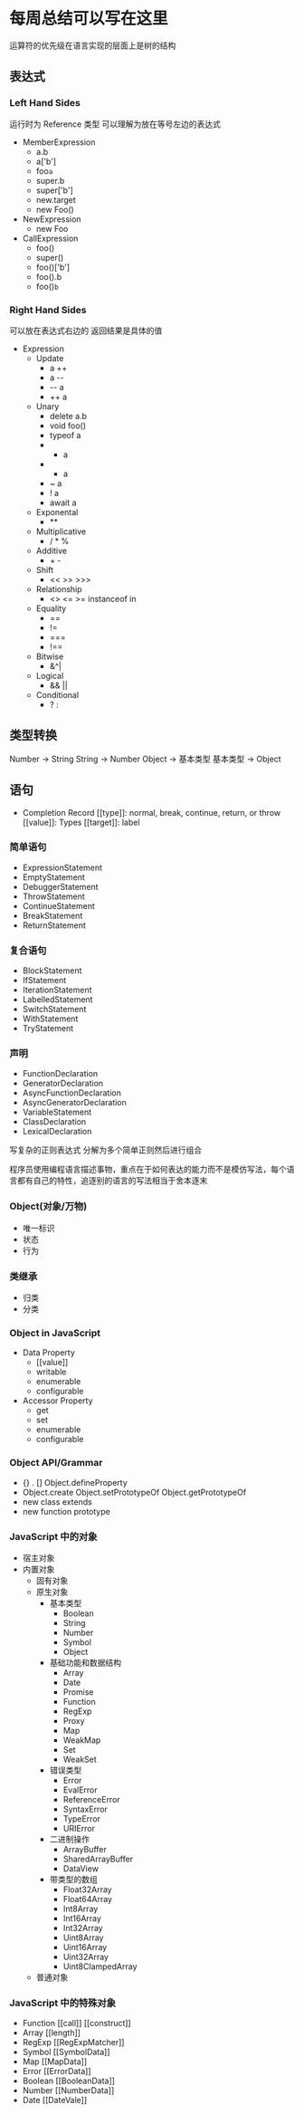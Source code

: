 # 每周总结可以写在这里

运算符的优先级在语言实现的层面上是树的结构

## 表达式

### Left Hand Sides

运行时为 Reference 类型
可以理解为放在等号左边的表达式

- MemberExpression
  - a.b
  - a['b']
  - foo`a`
  - super.b
  - super['b']
  - new.target
  - new Foo()
- NewExpression
  - new Foo
- CallExpression
  - foo()
  - super()
  - foo()['b']
  - foo().b
  - foo()`b`

### Right Hand Sides
可以放在表达式右边的 返回结果是具体的值
- Expression
  - Update
    - a ++
    - a --
    - -- a
    - ++ a
  - Unary
    - delete a.b
    - void foo()
    - typeof a
    - - a
    - - a
    - ~ a
    - ! a
    - await a
  - Exponental
    - \*\*
  - Multiplicative
    - / \* %
  - Additive
    - \+ \-
  - Shift
    - << >> >>>
  - Relationship
    - <> <= >= instanceof in
  - Equality
    - ==
    - !=
    - ===
    - !==
  - Bitwise
    - &^|
  - Logical
    - && ||
  - Conditional
    - ? :

## 类型转换

Number -> String
String -> Number
Object -> 基本类型
基本类型 -> Object

## 语句

- Completion Record
  \[[type]]: normal, break, continue, return, or throw
  \[[value]]: Types
  \[[target]]: label

### 简单语句

- ExpressionStatement
- EmptyStatement
- DebuggerStatement
- ThrowStatement
- ContinueStatement
- BreakStatement
- ReturnStatement

### 复合语句

- BlockStatement
- IfStatement
- IterationStatement
- LabelledStatement
- SwitchStatement
- WithStatement
- TryStatement

### 声明

- FunctionDeclaration
- GeneratorDeclaration
- AsyncFunctionDeclaration
- AsyncGeneratorDeclaration
- VariableStatement
- ClassDeclaration
- LexicalDeclaration

写复杂的正则表达式 分解为多个简单正则然后进行组合

程序员使用编程语言描述事物，重点在于如何表达的能力而不是模仿写法，每个语言都有自己的特性，追逐别的语言的写法相当于舍本逐末

### Object(对象/万物)

- 唯一标识
- 状态
- 行为

### 类继承

- 归类
- 分类

### Object in JavaScript

- Data Property
  - \[[value]]
  - writable
  - enumerable
  - configurable
- Accessor Property
  - get
  - set
  - enumerable
  - configurable

### Object API/Grammar

- {} . [] Object.defineProperty
- Object.create Object.setPrototypeOf Object.getPrototypeOf
- new class extends
- new function prototype


### JavaScript 中的对象

- 宿主对象
- 内置对象
  - 固有对象
  - 原生对象
    - 基本类型
      - Boolean
      - String
      - Number
      - Symbol
      - Object
    - 基础功能和数据结构
      - Array
      - Date
      - Promise
      - Function
      - RegExp
      - Proxy
      - Map
      - WeakMap
      - Set
      - WeakSet
    - 错误类型
      - Error
      - EvalError
      - ReferenceError
      - SyntaxError
      - TypeError
      - URIError
    - 二进制操作
      - ArrayBuffer
      - SharedArrayBuffer
      - DataView
    - 带类型的数组
      - Float32Array
      - Float64Array
      - Int8Array
      - Int16Array
      - Int32Array
      - Uint8Array
      - Uint16Array
      - Uint32Array
      - Uint8ClampedArray
  - 普通对象


### JavaScript 中的特殊对象

- Function \[[call]] \[[construct]]
- Array \[[length]]
- RegExp \[[RegExpMatcher]]
- Symbol \[[SymbolData]]
- Map \[[MapData]]
- Error \[[ErrorData]]
- Boolean \[[BooleanData]]
- Number \[[NumberData]]
- Date [[DateVale]]

